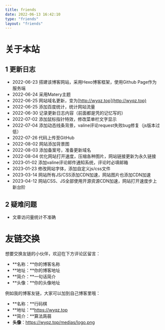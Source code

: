 ```yaml
---
title: friends
date: 2022-06-13 16:42:10
type: "friends"
layout: "friends"
---
```


# 关于本站

## 1 更新日志

- 2022-06-23   搭建该博客网站，采用Hexo博客框架，使用Github Page作为服务端
- 2022-06-24   采用Matery主题
- 2022-06-25   网站域名更新，变为[http://wyqz.top](http://wyqz.top)
- 2022-06-25   添加百度统计，统计网站流量
- 2022-06-30   记录更新日志内容（前面都是凭的记忆写的）
- 2022-07-02    添加鼠标指针特效，修改菜单栏文字显示
- 2022-07-04    添加动态线条背景，valine评论request失败bug修复（js版本过低）
- 2022-07-26    代码上传至GitHub
- 2022-08-02    网站添加背景图
- 2022-08-03    添加备案号，准备更新域名
- 2022-08-04    优化网站打开速度，压缩各种图片，网站链接更新为永久链接
- 2023-01-02    添加valine评论邮件通知系统，评论时必填邮箱
- 2023-01-23    修改网站字体，添加自定义js/css文件
- 2023-03-14    网站所有JS/CSS添加CDN加速，网站图片也添加CDN加速
- 2023-04-12    网站CSS、JS全部使用开源资源CDN加速，网站打开速度步上新台阶

## 2 疑难问题

- 文章访问量统计不准确



# 友链交换

想要交换友链的小伙伴，欢迎在下方评论区留言：
* **名称：**你的博客名称
* **地址：**你的博客地址
* **简介：**一句话简介
* **头像：**你的头像地址

例如我的博客友链，大家可以加到自己博客里哦：
* **名称：**行码棋
* **地址：**https://wyqz.top
* **简介：**算法蒟蒻
* **头像**：https://wyqz.top/medias/logo.png

